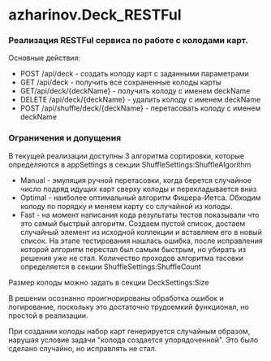 # azharinov.Deck_RESTFul

### Реализация RESTFul сервиса по работе с колодами карт.

Основные действия:
- POST /api/deck - создать колоду карт с заданными параметрами
- GET /api/deck - получить все сохраненные колоды карты
- GET/api/deck/{deckName} - получить колоду с именем deckName
- DELETE /api/deck/{deckName} - удалить колоду с именем deckName
- POST /api/shuffle/deck/{deckName} - перетасовать колоду с именем deckName

### Ограничения и допущения

В текущей реализации доступны 3 алгоритма сортировки, которые определяются в appSettings в секции ShuffleSettings:ShuffleAlgorithm
- Manual - эмуляция ручной перетасовки, когда берется случайное число подряд идущих карт сверху колоды и перекладывается вниз
- Optimal - наиболее оптимальный алгоритм Фишера-Йетса. Обходим колоду по порядку и меняем карту со случайной из колоды.
- Fast - на момент написания кода результаты тестов показывали что это самый быстрый алгоритм. Создаем пустой список, достаем случайный элемент из исходной коллекции и вставляем его в новый список. На этапе тестирования нашлась ошибка, после исправления которой алгоритм перестал был самым быстрым, но убирать из решения уже не стал.
Количество проходов алгоритма тасовки определяется в секции ShuffleSettings:ShuffleCount

Размер колоды можно задать в секции DeckSettings:Size

В решении осознанно проигнорированы обработка ошибок и логирование, поскольку это достаточно трудоемкий функционал, но простой в реализации.

При создании колоды набор карт генерируется случайным образом, нарушая условие задачи "колода создается упорядоченной". Это было сделано случайно, но исправлять не стал.
